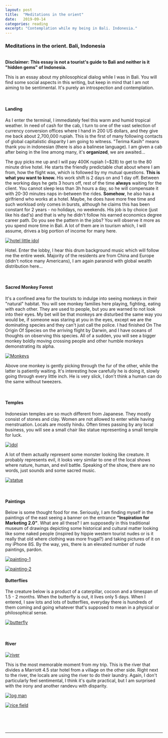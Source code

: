 ```yaml
---
layout: post
title:  "Meditations in the orient"
date:   2019-09-14
categories: reading
excerpt: "Contemplation while my being in Bali. Indonesia."
---
```


### <strong>Meditations in the orient. Bali, Indonesia</strong>
<br />
<strong>Disclaimer: This essay is not a tourist's guide to Bali and neither is it "hidden gems" of Indonesia.</strong>
<br />

This is an essay about my philosophical dialog while I was in Bali. You will find some social aspects in this writing, but keep in mind that I am not aiming to be sentimental. It's purely an introspection and contemplation.

<br />

#### Landing

As I enter the terminal, I immediately feel this warm and humid tropical weather. In need of cash for the cab, I turn to one of the vast selection of currency conversion offices where I hand in 200 US dollars, and they give me back about 2,700,000 rupiah. This is the first of many following contacts of global capitalistic disparity I am going to witness. "Terima Kasih" means thank you in indonesian (there is also a balinese language). I am given a cab after being in the line among many, it's <strong>organized</strong>, we are awaited...

The guy picks me up and I will pay 400K rupiah (~$28) to get to the 80 minute drive hotel. He starts the friendly predictable chat about where I am from, how the flight was, which is followed by my mutual questions. <strong>This is what you want to know.</strong> His work shift is 2 days on and 1 day off. Between the working days he gets 3 hours off, rest of the time <strong>always</strong> waiting for the client. You cannot sleep less than 3h hours a day, so he will compensate it with 20-30 minutes naps in-between the rides. <strong>Somehow</strong>, he also has a girlfriend who works at a hotel. Maybe, he does have more free time and such workload only comes in bursts, although he claims this has been constant for 2 years - no holidays, no weekends. His job is by choice (just like his dad's) and that is why he didn't follow his earned economics degree career path. Do you see the pattern in the jobs? You will observe it more as you spend more time in Bali. A lot of them are in tourism which, I will assume, drives a big portion of income for many here.

<p class="embed-image-small">
  <a href="{{site.baseurl}}/assets/images/bali/hotel-enter.jpg" data-lightbox="bali">
    <img src="{{site.baseurl}}/assets/images/bali/hotel-enter.jpg" alt="hotel little idol" />
  </a>
</p>

Hotel. Enter the lobby, I hear this drum background music which will follow me the entire week. Majority of the residents are from China and Europe (didn't notice many Americans), I am again paranoid with global wealth distribution here...

<br />

#### Sacred Monkey Forest

It's a confined area for the tourists to indulge into seeing monkeys in their "natural" habitat. You will see monkey families here playing, fighting, eating with each other. They are used to people, but you are warned to not look into their eyes. My bet will be that monkeys are disturbed the same way you would be, if someone was staring at you in the eyes, except we are the dominating species and they can't just call the police. I had finished On The Origin Of Species on the arriving flight by Darwin, and I have oceans of thoughts on observing this species. All of a sudden, you will see a bigger monkey boldly moving crossing people and other humble monkeys demonstrating its alpha.

<p class="embed-image-small">
  <a href="{{site.baseurl}}/assets/images/bali/monkey-picking.jpg" data-lightbox="bali">
    <img src="{{site.baseurl}}/assets/images/bali/monkey-picking.jpg" alt="Monkeys" />
  </a>
</p>

Above one monkey is gently picking through the fur of the other, while the latter is patiently waiting. It's interesting how carefully he is doing it, slowly going through every little inch. He is very slick, I don't think a human can do the same without tweezers.

<br />

#### Temples

Indonesian temples are so much different from Japanese. They mostly consist of stones and clay. Women are not allowed to enter while having menstruation. Locals are mostly hindu. Often times passing by any local business, you will see a small chair like statue representing a small temple for luck.

<p class="embed-image-small">
    <a href="{{site.baseurl}}/assets/images/bali/temple-idol.jpg" data-lightbox="bali">
      <img src="{{site.baseurl}}/assets/images/bali/temple-idol.jpg" alt="idol" />
    </a>
</p>

A lot of them actually represent some monster looking like creature. It probably represents evil, it looks very similar to one of the local shows where nature, human, and evil battle. Speaking of the show, there are no words, just sounds and some sacred music.

<p class="embed-image-small">
  <a href="{{site.baseurl}}/assets/images/bali/hotel-statue.jpg" data-lightbox="bali">
    <img src="{{site.baseurl}}/assets/images/bali/hotel-statue.jpg" alt="statue" />
  </a>
</p>

<br />

#### Paintings

Below is some thought food for me. Seriously, I am finding myself in the paintings of the east seeing a banner on the entrance <strong>"Inspiration for Marketing 2.0"</strong>. What are all these? I am supposedly in this traditional museum of drawings depicting some historical and cultural matter looking like some naked people (inspired by hippie western tourist nudes or is it really that old where clothing was more frugal?) and taking pictures of it on my iPhone 8S. By the way, yes, there is an elevated number of nude paintings, pardon.

<p class="embed-image-small">
  <a href="{{site.baseurl}}/assets/images/bali/painting-1.jpg" data-lightbox="bali">
    <img src="{{site.baseurl}}/assets/images/bali/painting-1.jpg" alt="painting-1" />
  </a>
</p>

<p class="embed-image-small">
  <a href="{{site.baseurl}}/assets/images/bali/painting-2.jpg" data-lightbox="bali">
    <img src="{{site.baseurl}}/assets/images/bali/painting-2.jpg" alt="painting-2" />
  </a>
</p>

#### Butterflies

The creature below is a product of a caterpillar, cocoon and a timespan of 1.5 - 2 months. When the butterfly is out, it lives only 5 days. When I entered, I saw lots and lots of butterflies, everyday there is hundreds of them coming and going whatever that's supposed to mean in a physical or philosophical sense.

<p class="embed-image-small">
  <a href="{{site.baseurl}}/assets/images/bali/butterfly.jpg" data-lightbox="bali">
    <img src="{{site.baseurl}}/assets/images/bali/butterfly.jpg" alt="butterfly" />
  </a>
</p>

<br />

#### River

<p class="embed-image-small">
  <a href="{{site.baseurl}}/assets/images/bali/river.jpg" data-lightbox="bali">
    <img src="{{site.baseurl}}/assets/images/bali/river.jpg" alt="river" />
  </a>
</p>

This is the most memorable moment from my trip. This is the river that divides a Marriott 4.5 star hotel from a village on the other side. Right next to the river, the locals are using the river to do their laundry. Again, I don't particularly feel sentimental, I think it's quite practical, but I am surprised with the irony and another randevu with disparity.

<p class="embed-image-small">
  <a href="{{site.baseurl}}/assets/images/bali/log-man.jpg" data-lightbox="bali">
    <img src="{{site.baseurl}}/assets/images/bali/log-man.jpg" alt="log man" />
  </a>
</p>

<p class="embed-image-small">
  <a href="{{site.baseurl}}/assets/images/bali/rice-field.jpg" data-lightbox="bali">
    <img src="{{site.baseurl}}/assets/images/bali/rice-field.jpg" alt="rice field" />
  </a>
</p>


<br /><br /><br />

[^1]: none [ref](none)

-----------------
